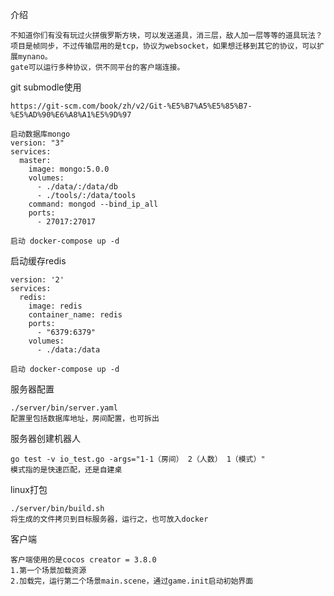 介绍

```
不知道你们有没有玩过火拼俄罗斯方块，可以发送道具，消三层，敌人加一层等等的道具玩法？
项目是帧同步，不过传输层用的是tcp，协议为websocket，如果想迁移到其它的协议，可以扩展mynano。
gate可以运行多种协议，供不同平台的客户端连接。
```

git submodle使用

```
https://git-scm.com/book/zh/v2/Git-%E5%B7%A5%E5%85%B7-%E5%AD%90%E6%A8%A1%E5%9D%97
```



```
启动数据库mongo
version: "3"
services:
  master:
    image: mongo:5.0.0
    volumes:
      - ./data/:/data/db
      - ./tools/:/data/tools
    command: mongod --bind_ip_all
    ports:
      - 27017:27017

启动 docker-compose up -d
```

启动缓存redis

```angular2html
version: '2'
services:
  redis:
    image: redis
    container_name: redis
    ports:
      - "6379:6379"
    volumes:
      - ./data:/data

启动 docker-compose up -d
```

服务器配置

```angular2html
./server/bin/server.yaml
配置里包括数据库地址，房间配置，也可拆出
```

服务器创建机器人

```
go test -v io_test.go -args="1-1（房间） 2（人数） 1（模式）"
模式指的是快速匹配，还是自建桌
```

linux打包

```angular2html
./server/bin/build.sh
将生成的文件拷贝到目标服务器，运行之，也可放入docker
```

客户端

```angular2html
客户端使用的是cocos creator = 3.8.0
1.第一个场景加载资源
2.加载完，运行第二个场景main.scene，通过game.init启动初始界面
```

```

```
